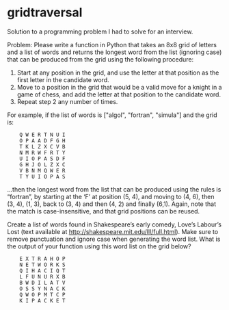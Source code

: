# gridtraversal
Solution to a programming problem I had to solve for an interview.

Problem: Please write a function in Python that takes an 8x8 grid of letters and a list of words and returns the longest word from the list (ignoring case) that can be produced from the grid using the following procedure:

1.	Start at any position in the grid, and use the letter at that position as the first letter in the candidate word.
2.	Move to a position in the grid that would be a valid move for a knight in a game of chess, and add the letter at that position to the candidate word.
3.	Repeat step 2 any number of times.

For example, if the list of words is ["algol", "fortran", "simula"] and the grid is:

        Q W E R T N U I
        O P A A D F G H
        T K L Z X C V B
        N M R W F R T Y
        U I O P A S D F
        G H J O L Z X C
        V B N M Q W E R
        T Y U I O P A S

...then the longest word from the list that can be produced using the rules is “fortran”, by starting at the ‘F’ at position (5, 4), and moving to (4, 6), then (3, 4), (1, 3), back to (3, 4) and then (4, 2) and finally (6,1). Again, note that the match is case-insensitive, and that grid positions can be reused.

Create a list of words found in Shakespeare’s early comedy, Love’s Labour’s Lost (text available at http://shakespeare.mit.edu/lll/full.html). Make sure to remove punctuation and ignore case when generating the word list. What is the output of your function using this word list on the grid below?

        E X T R A H O P
        N E T W O R K S
        Q I H A C I Q T
        L F U N U R X B
        B W D I L A T V
        O S S Y N A C K
        Q W O P M T C P
        K I P A C K E T
